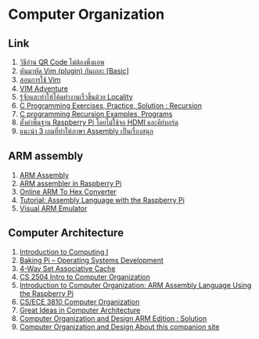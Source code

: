 # Computer Organization


<h2>Link </h2>
<ol>
  <li> <a href="https://www.facebook.com/pawitp/posts/10218118690706886">วิธีอ่าน QR Code ไม่ต้องพึ่งแอพ</a></li>
  <li> <a href="https://blog.nextzy.me/%E0%B8%AB%E0%B8%B1%E0%B8%99%E0%B8%A1%E0%B8%B2%E0%B8%AB%E0%B8%B1%E0%B8%94-vim-plugin-%E0%B8%81%E0%B8%B1%E0%B8%99%E0%B9%80%E0%B8%96%E0%B8%AD%E0%B8%B0-basic-2ab792c7126">หันมาหัด Vim (plugin) กันเถอะ [Basic]</a></li>
  <li> <a href="https://www.youtube.com/watch?v=ljz1CNNhwOw&fbclid=IwAR1e5E-TU2Qi5KL40ZHKNk4fUwVSvpiQFEPoHuF7d04ya_qdjmfdT2M9hGc">สอนการใช้ Vim</a></li>  
  <li> <a href="https://vim-adventures.com/?fbclid=IwAR2NIKGsrS0zPByI89yxyfllBdBM2dTGL1gdJZRXVdPQN6kgO7-OvG-HZ4U">VIM Adventure</a></li>  
  <li> <a href="https://medium.com/@witchayutpepejongpattanasombut/%E0%B8%A3%E0%B8%B9%E0%B9%89%E0%B8%88%E0%B8%B1%E0%B8%81%E0%B9%81%E0%B8%A5%E0%B8%B0%E0%B8%97%E0%B8%B3%E0%B9%83%E0%B8%AB%E0%B9%89%E0%B9%82%E0%B8%84%E0%B9%89%E0%B8%94%E0%B8%97%E0%B8%B3%E0%B8%87%E0%B8%B2%E0%B8%99%E0%B9%80%E0%B8%A3%E0%B9%87%E0%B8%A7%E0%B8%82%E0%B8%B6%E0%B9%89%E0%B8%99%E0%B8%94%E0%B9%89%E0%B8%A7%E0%B8%A2-locality-6e84bed7b353">รู้จักและทำให้โค้ดทำงานเร็วขึ้นด้วย Locality</a></li>
  <li> <a href="https://www.w3resource.com/c-programming-exercises/recursion/index.php">C Programming Exercises, Practice, Solution : Recursion </a></li>
  <li> <a href="https://www.includehelp.com/c-programs/recursion-examples.aspx">C programming Recursion Examples, Programs </a></li>
  <li> <a href="https://medium.com/sathittham/g-assistant-%E0%B8%95%E0%B8%B1%E0%B9%89%E0%B8%87%E0%B8%84%E0%B9%88%E0%B8%B2%E0%B8%9E%E0%B8%B7%E0%B9%89%E0%B8%99%E0%B8%90%E0%B8%B2%E0%B8%99-raspberry-pi-%E0%B9%82%E0%B8%94%E0%B8%A2%E0%B9%84%E0%B8%A1%E0%B9%88%E0%B9%83%E0%B8%8A%E0%B9%89%E0%B8%88%E0%B8%AD-hdmi-%E0%B9%81%E0%B8%A5%E0%B8%B0%E0%B8%84%E0%B8%B5%E0%B8%A2%E0%B9%8C%E0%B8%9A%E0%B8%AD%E0%B8%A3%E0%B9%8C%E0%B8%94-53cec1b36e63">ตั้งค่าพื้นฐาน Raspberry Pi โดยไม่ใช้จอ HDMI และคีย์บอร์ด</a></li>
   <li> <a href="https://www.techtalkthai.com/assembly-fun-games/">แนะนำ 3 เกมที่ทำให้ภาษา Assembly เป็นเรื่องสนุก</a></li>
</ol>  
  
<h2>ARM assembly</h2>
<ol>
  <li> <a href="https://azeria-labs.com/memory-instructions-load-and-store-part-4/">ARM Assembly</a></li>
  <li> <a href="https://thinkingeek.com/arm-assembler-raspberry-pi/">ARM assembler in Raspberry Pi </a></li>
  <li> <a href="http://armconverter.com/">Online ARM To Hex Converter </a></li>
  <li> <a href="http://www.science.smith.edu/dftwiki/index.php/Tutorial:_Assembly_Language_with_the_Raspberry_Pi#Assemble.2C_Compile.2C_and_Run.21">Tutorial: Assembly Language with the Raspberry Pi</a></li>
  <li> <a href="https://salmanarif.bitbucket.io/visual/">Visual ARM Emulator</a></li>
</ol>

<h2>Computer Architecture</h2>
<ol>
    <li> <a href="https://www.scss.tcd.ie/jeremy.jones/CS1021/CS1021.htm">Introduction to Computing I</a></li>
    <li> <a href="https://www.cl.cam.ac.uk/projects/raspberrypi/tutorials/os/index.html">Baking Pi – Operating Systems Development</a></li>
    <li> <a href="https://www3.ntu.edu.sg/home/smitha/ParaCache/ParaCache/sa4.html">4-Way Set Associative Cache</a></li>
    <li> <a href="http://courses.cs.vt.edu/~cs2504/spring2009/index.html">CS 2504   Intro to Computer Organization</a></li>
    <li> <a href="https://bob.cs.sonoma.edu/IntroCompOrg-RPi/intro-co-rpi.html">Introduction to Computer Organization: ARM Assembly Language Using the Raspberry Pi</a></li>
    <li> <a href="http://www.cs.utah.edu/%7Erajeev/cs3810/">CS/ECE 3810 Computer Organization </a></li>
    <li> <a href="http://www-inst.eecs.berkeley.edu/~cs61c/fa17/">Great Ideas in Computer Architecture</a></li>
    <li> <a href="https://www.chegg.com/homework-help/computer-organization-and-design-arm-edition-0th-edition-solutions-9780128017333">Computer Organization and Design ARM Edition : Solution</a></li>
    <li> <a href="https://booksite.elsevier.com/9780123744937/?ISBN=9780123744937">Computer Organization and Design
About this companion site</a></li>
</ol>  
